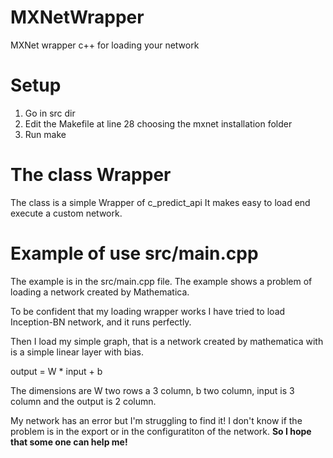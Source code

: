 # MXNetWrapper
MXNet wrapper c++ for loading your network

# Setup
1. Go in src dir
2. Edit the Makefile at line 28 choosing the mxnet installation folder
3. Run make

# The class Wrapper
The class is a simple Wrapper of c_predict_api
It makes easy to load end execute a custom network.

# Example of use src/main.cpp
The example is in the src/main.cpp file.
The example shows a problem of loading a network created by Mathematica.

To be confident that my loading wrapper works I have tried to load  Inception-BN network,
and it runs perfectly.

Then I load my simple graph, that is a network created by mathematica with is a simple linear layer with bias.

output = W * input + b

The dimensions are W two rows a 3 column, b two column, input is 3 column and the output is 2 column.

My network has an error but I'm struggling to find it!
I don't know if the problem is in the export or in the configuratiton of the network.
<b>So I hope that some one can help me!</b>
